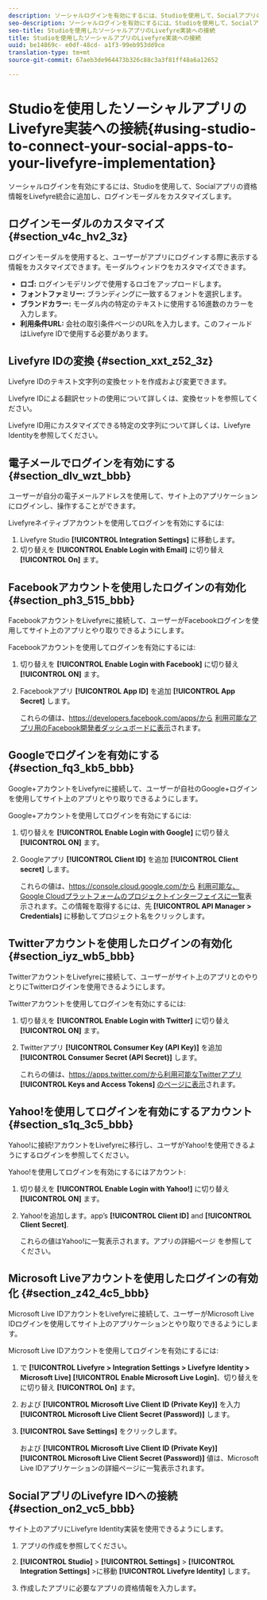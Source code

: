```yaml
---
description: ソーシャルログインを有効にするには、Studioを使用して、Socialアプリの資格情報をLivefyre統合に追加し、ログインモーダルをカスタマイズします。
seo-description: ソーシャルログインを有効にするには、Studioを使用して、Socialアプリの資格情報をLivefyre統合に追加し、ログインモーダルをカスタマイズします。
seo-title: Studioを使用したソーシャルアプリのLivefyre実装への接続
title: Studioを使用したソーシャルアプリのLivefyre実装への接続
uuid: be14869c- e0df-48cd- a1f3-99eb953dd9ce
translation-type: tm+mt
source-git-commit: 67aeb3de964473b326c88c3a3f81ff48a6a12652

---
```



# Studioを使用したソーシャルアプリのLivefyre実装への接続{#using-studio-to-connect-your-social-apps-to-your-livefyre-implementation}

ソーシャルログインを有効にするには、Studioを使用して、Socialアプリの資格情報をLivefyre統合に追加し、ログインモーダルをカスタマイズします。

## ログインモーダルのカスタマイズ {#section_v4c_hv2_3z}

ログインモーダルを使用すると、ユーザーがアプリにログインする際に表示する情報をカスタマイズできます。モーダルウィンドウをカスタマイズできます。

* **ロゴ:** ログインモデリングで使用するロゴをアップロードします。
* **フォントファミリー:** ブランディングに一致するフォントを選択します。
* **ブランドカラー:** モーダル内の特定のテキストに使用する16進数のカラーを入力します。
* **利用条件URL:** 会社の取引条件ページのURLを入力します。このフィールドはLivefyre IDで使用する必要があります。

## Livefyre IDの変換 {#section_xxt_z52_3z}

Livefyre IDのテキスト文字列の変換セットを作成および変更できます。

Livefyre IDによる翻訳セットの使用について詳しくは、変換セットを参照してください。

Livefyre ID用にカスタマイズできる特定の文字列について詳しくは、Livefyre Identityを参照してください。

## 電子メールでログインを有効にする {#section_dlv_wzt_bbb}

ユーザーが自分の電子メールアドレスを使用して、サイト上のアプリケーションにログインし、操作することができます。

Livefyreネイティブアカウントを使用してログインを有効にするには:

1. Livefyre Studio **[!UICONTROL Integration Settings]** に移動します。
1. 切り替えを **[!UICONTROL Enable Login with Email]** に切り替え **[!UICONTROL On]** ます。

## Facebookアカウントを使用したログインの有効化 {#section_ph3_515_bbb}

FacebookアカウントをLivefyreに接続して、ユーザーがFacebookログインを使用してサイト上のアプリとやり取りできるようにします。

Facebookアカウントを使用してログインを有効にするには:

1. 切り替えを **[!UICONTROL Enable Login with Facebook]** に切り替え **[!UICONTROL ON]** ます。

1. Facebookアプリ **[!UICONTROL App ID]** を追加 **[!UICONTROL App Secret]** します。

   これらの値は、https://developers.facebook.com/apps/から [利用可能なアプリ用のFacebook開発者ダッシュボードに表示](https://developers.facebook.com/apps/675503539257343/dashboard/)されます。

## Googleでログインを有効にする {#section_fq3_kb5_bbb}

Google+アカウントをLivefyreに接続して、ユーザーが自社のGoogle+ログインを使用してサイト上のアプリとやり取りできるようにします。

Google+アカウントを使用してログインを有効にするには:

1. 切り替えを **[!UICONTROL Enable Login with Google]** に切り替え **[!UICONTROL ON]** ます。

1. Googleアプリ **[!UICONTROL Client ID]** を追加 **[!UICONTROL Client secret]** します。

   これらの値は、https://console.cloud.google.com/から [利用可能な、Google Cloudプラットフォームのプロジェクトインターフェイスに一覧](https://console.cloud.google.com/apis/library)表示されます。この情報を取得するには、先 **[!UICONTROL API Manager > Credentials]** に移動してプロジェクト名をクリックします。

## Twitterアカウントを使用したログインの有効化 {#section_iyz_wb5_bbb}

TwitterアカウントをLivefyreに接続して、ユーザーがサイト上のアプリとのやりとりにTwitterログインを使用できるようにします。

Twitterアカウントを使用してログインを有効にするには:

1. 切り替えを **[!UICONTROL Enable Login with Twitter]** に切り替え **[!UICONTROL ON]** ます。

1. Twitterアプリ **[!UICONTROL Consumer Key (API Key)]** を追加 **[!UICONTROL Consumer Secret (API Secret)]** します。

   これらの値は、https://apps.twitter.com/から利用可能なTwitterアプリ **[!UICONTROL Keys and Access Tokens]** [のページに表示](https://apps.twitter.com/)されます。

## Yahoo!を使用してログインを有効にするアカウント {#section_s1q_3c5_bbb}

Yahoo!に接続!アカウントをLivefyreに移行し、ユーザがYahoo!を使用できるようにするログインを参照してください。

Yahoo!を使用してログインを有効にするにはアカウント:

1. 切り替えを **[!UICONTROL Enable Login with Yahoo!]** に切り替え **[!UICONTROL ON]** ます。

1. Yahoo!を追加します。app’s **[!UICONTROL Client ID]** and **[!UICONTROL Client Secret]**.

   これらの値はYahoo!に一覧表示されます。アプリの詳細ページ [](https://developer.yahoo.com/apps)を参照してください。

## Microsoft Liveアカウントを使用したログインの有効化 {#section_z42_4c5_bbb}

Microsoft Live IDアカウントをLivefyreに接続して、ユーザーがMicrosoft Live IDログインを使用してサイト上のアプリケーションとやり取りできるようにします。

Microsoft Live IDアカウントを使用してログインを有効にするには:

1. で **[!UICONTROL Livefyre > Integration Settings > Livefyre Identity > Microsoft Live]** **[!UICONTROL Enable Microsoft Live Login]**、切り替えをに切り替え **[!UICONTROL On]** ます。

1. および **[!UICONTROL Microsoft Live Client ID (Private Key)]** を入力 **[!UICONTROL Microsoft Live Client Secret (Password)]** します。

1. **[!UICONTROL Save Settings]** をクリックします。

   および **[!UICONTROL Microsoft Live Client ID (Private Key)]** **[!UICONTROL Microsoft Live Client Secret (Password)]** 値は、Microsoft Live IDアプリケーションの詳細ページに一覧表示されます。

## SocialアプリのLivefyre IDへの接続 {#section_on2_vc5_bbb}

サイト上のアプリにLivefyre Identity実装を使用できるようにします。

1. アプリの作成を参照してください。
1. **[!UICONTROL Studio]** &gt; **[!UICONTROL Settings]** &gt; **[!UICONTROL Integration Settings]** &gt;に移動 **[!UICONTROL Livefyre Identity]** します。

1. 作成したアプリに必要なアプリの資格情報を入力します。